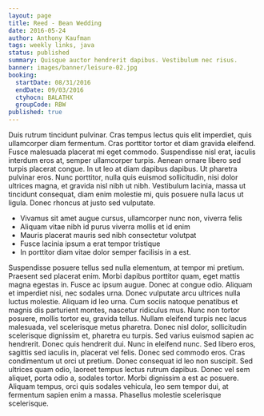 ```yaml
---
layout: page
title: Reed - Bean Wedding
date: 2016-05-24
author: Anthony Kaufman
tags: weekly links, java
status: published
summary: Quisque auctor hendrerit dapibus. Vestibulum nec risus.
banner: images/banner/leisure-02.jpg
booking:
  startDate: 08/31/2016
  endDate: 09/03/2016
  ctyhocn: BALATHX
  groupCode: RBW
published: true
---
```

Duis rutrum tincidunt pulvinar. Cras tempus lectus quis elit imperdiet, quis ullamcorper diam fermentum. Cras porttitor tortor et diam gravida eleifend. Fusce malesuada placerat mi eget commodo. Suspendisse nisl erat, iaculis interdum eros at, semper ullamcorper turpis. Aenean ornare libero sed turpis placerat congue. In ut leo at diam dapibus dapibus. Ut pharetra pulvinar eros. Nunc porttitor, nulla quis euismod sollicitudin, nisi dolor ultrices magna, et gravida nisl nibh ut nibh. Vestibulum lacinia, massa ut tincidunt consequat, diam enim molestie mi, quis posuere nulla lacus ut ligula. Donec rhoncus at justo sed vulputate.

* Vivamus sit amet augue cursus, ullamcorper nunc non, viverra felis
* Aliquam vitae nibh id purus viverra mollis et id enim
* Mauris placerat mauris sed nibh consectetur volutpat
* Fusce lacinia ipsum a erat tempor tristique
* In porttitor diam vitae dolor semper facilisis in a est.

Suspendisse posuere tellus sed nulla elementum, at tempor mi pretium. Praesent sed placerat enim. Morbi dapibus porttitor quam, eget mattis magna egestas in. Fusce ac ipsum augue. Donec at congue odio. Aliquam et imperdiet nisi, nec sodales urna. Donec vulputate arcu ultrices nulla luctus molestie. Aliquam id leo urna.
Cum sociis natoque penatibus et magnis dis parturient montes, nascetur ridiculus mus. Nunc non tortor posuere, mollis tortor eu, gravida tellus. Nullam eleifend turpis nec lacus malesuada, vel scelerisque metus pharetra. Donec nisl dolor, sollicitudin scelerisque dignissim et, pharetra eu turpis. Sed varius euismod sapien ac hendrerit. Donec quis hendrerit dui. Nunc in eleifend nunc. Sed libero eros, sagittis sed iaculis in, placerat vel felis. Donec sed commodo eros. Cras condimentum ut orci ut pretium. Donec consequat id leo non suscipit. Sed ultrices quam odio, laoreet tempus lectus rutrum dapibus. Donec vel sem aliquet, porta odio a, sodales tortor. Morbi dignissim a est ac posuere. Aliquam tempus, orci quis sodales vehicula, leo sem tempor dui, at fermentum sapien enim a massa. Phasellus molestie scelerisque scelerisque.
